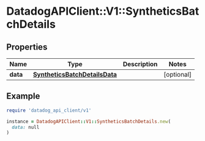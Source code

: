 # DatadogAPIClient::V1::SyntheticsBatchDetails

## Properties

| Name     | Type                                                            | Description | Notes      |
| -------- | --------------------------------------------------------------- | ----------- | ---------- |
| **data** | [**SyntheticsBatchDetailsData**](SyntheticsBatchDetailsData.md) |             | [optional] |

## Example

```ruby
require 'datadog_api_client/v1'

instance = DatadogAPIClient::V1::SyntheticsBatchDetails.new(
  data: null
)
```
